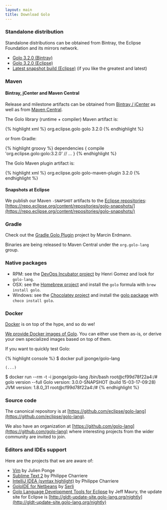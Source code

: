 ```yaml
---
layout: main
title: Download Golo
---
```


### Standalone distribution

Standalone distributions can be obtained from Bintray, the Eclipse Foundation and its mirrors network.

* [Golo 3.2.0 (Bintray)](https://bintray.com/artifact/download/golo-lang/downloads/golo-3.2.0.zip)
* [Golo 3.2.0 (Eclipse)](https://www.eclipse.org/downloads/download.php?file=/golo/golo-3.2.0.zip)
* [Latest snapshot build (Eclipse)](https://www.eclipse.org/downloads/download.php?file=/golo/golo-latest-snapshot.zip) (if you like the greatest and latest)

### Maven

#### Bintray, jCenter and Maven Central

Release and milestone artifacts can be obtained from [Bintray / jCenter](https://bintray.com/golo-lang/golo-lang)
as well as from [Maven Central](http://search.maven.org/).

The Golo library (runtime + compiler) Maven artifact is:

{% highlight xml %}
<dependency>
  <groupId>org.eclipse.golo</groupId>
  <artifactId>golo</artifactId>
  <version>3.2.0</version>
</dependency>
{% endhighlight %}

or from Gradle:

{% highlight groovy %}
dependencies {
  compile 'org.eclipse.golo:golo:3.2.0'
  // ...
}
{% endhighlight %}

The Golo Maven plugin artifact is:

{% highlight xml %}
<dependency>
  <groupId>org.eclipse.golo</groupId>
  <artifactId>golo-maven-plugin</artifactId>
  <version>3.2.0</version>
</dependency>
{% endhighlight %}

#### Snapshots at Eclipse

We publish our Maven `-SNAPSHOT` artifacts to the [Eclipse repositories](https://repo.eclipse.org/):
[https://repo.eclipse.org/content/repositories/golo-snapshots/](https://repo.eclipse.org/content/repositories/golo-snapshots/)

### Gradle

Check out the [Gradle Golo Plugin](https://github.com/golo-lang/gradle-golo-plugin) project by
Marcin Erdmann.

Binaries are being released to Maven Central under the `org.golo-lang` group.

### Native packages

* RPM: see the [DevOps Incubator project](https://github.com/hgomez/devops-incubator) by Henri Gomez
and look for `golo-lang`.
* OSX: see the [Homebrew project](http://brew.sh/) and install the `golo` formula with `brew install golo`.
* Windows: see the [Chocolatey project](https://chocolatey.org/) and install the [golo package](https://chocolatey.org/packages/golo) with `choco install golo`.

### Docker

[Docker](http://docker.com/) is on top of the hype, and so do we!

[We provide Docker images of Golo](https://registry.hub.docker.com/u/jponge/golo-lang/).
You can either use them as-is, or derive your own specialized images based on top of them.

If you want to quickly test Golo:

{% highlight console %}
$ docker pull jponge/golo-lang

    (...)

$ docker run --rm -t -i jponge/golo-lang /bin/bash
root@cf99d78f22a4:/# golo version --full
Golo version: 3.0.0-SNAPSHOT (build 15-03-17-09:28)
JVM version: 1.8.0_31
root@cf99d78f22a4:/#
{% endhighlight %}

### Source code

The canonical repository is at [https://github.com/eclipse/golo-lang](https://github.com/eclipse/golo-lang).

We also have an organization at [https://github.com/golo-lang](https://github.com/golo-lang) where interesting
projects from the wider community are invited to join.

### Editors and IDEs support

Here are the projects that we are aware of:

- [Vim](https://github.com/jponge/vim-golo) by Julien Ponge
- [Sublime Text 2](https://github.com/k33g/sublime-golo) by Philippe Charriere
- [IntelliJ IDEA (syntax highlight)](https://github.com/k33g/golo-storm) by Philippe Charriere
- [GoloIDE for Netbeans](https://github.com/golo-lang/golo-netbeans) by [Serli](http://www.serli.com/)
- [Golo Language Development Tools for Eclipse](https://github.com/golo-lang/gldt) by Jeff Maury, the
  update site for Eclipse is [http://gldt-update-site.golo-lang.org/nightly](http://gldt-update-site.golo-lang.org/nightly)
